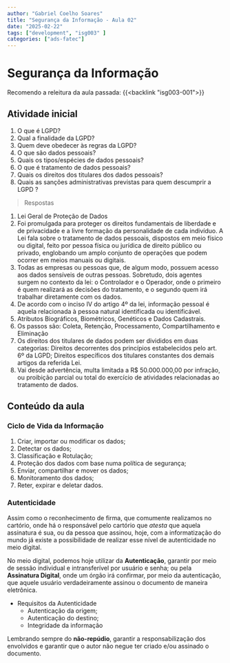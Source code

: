 ```yaml
---
author: "Gabriel Coelho Soares"
title: "Segurança da Informação - Aula 02"
date: "2025-02-22"
tags: ["development", "isg003" ]
categories: ["ads-fatec"]
---
```

# Segurança da Informação

Recomendo a releitura da aula passada: {{<backlink "isg003-001">}}

## Atividade inicial

1. O que é LGPD?
2. Qual a finalidade da LGPD?
3. Quem deve obedecer às regras da LGPD?
4. O que são dados pessoais?
5. Quais os tipos/espécies de dados pessoais?
6. O que é tratamento de dados pessoais?  
7. Quais os direitos dos titulares dos dados pessoais?
8. Quais as sanções administrativas previstas para quem descumprir a LGPD ?

> Respostas

1. Lei Geral de Proteção de Dados
2. Foi promulgada para proteger os direitos fundamentais de liberdade e
de privacidade e a livre formação da personalidade de cada indivíduo.
A Lei fala sobre o tratamento de dados pessoais, dispostos em meio físico
ou digital, feito por pessoa física ou jurídica de direito público ou privado,
englobando um amplo conjunto de operações que podem ocorrer em meios
manuais ou digitais.
3. Todas as empresas ou pessoas que, de algum modo, possuem acesso aos
dados sensíveis de outras pessoas. Sobretudo, dois agentes surgem no contexto
da lei: o Controlador e o Operador, onde o primeiro é quem realizará as
decisões do tratamento, e o segundo quem irá trabalhar diretamente com os dados.
4. De acordo com o inciso IV do artigo 4º da lei, informação pessoal é
aquela relacionada à pessoa natural identificada ou identificável.
5. Atributos Biográficos, Biométricos, Genéticos e Dados Cadastrais.
6. Os passos são: Coleta, Retenção, Processamento, Compartilhamento e
Eliminação
7. Os direitos dos titulares de dados podem ser divididos em duas categorias: Direitos decorrentes dos princípios estabelecidos pelo art. 6º da LGPD; Direitos específicos dos titulares constantes dos demais artigos da referida Lei.
8. Vai desde advertência, multa limitada a R$ 50.000.000,00 por infração,
ou proibição parcial ou total do exercício de atividades relacionadas ao
tratamento de dados.

## Conteúdo da aula

### Ciclo de Vida da Informação

1. Criar, importar ou modificar os dados;
2. Detectar os dados;
3. Classificação e Rotulação;
4. Proteção dos dados com base numa política de segurança;
5. Enviar, compartilhar e mover os dados;
6. Monitoramento dos dados;
7. Reter, expirar e deletar dados.

### Autenticidade

Assim como o reconhecimento de firma, que comumente realizamos no cartório,
onde há o responsável pelo cartório que *atesta* que aquela assinatura é
sua, ou da pessoa que assinou, hoje, com a informatização do mundo
já existe a possibilidade de realizar esse nível de autenticidade no
meio digital.

No meio digital, podemos hoje utilizar da **Autenticação**, garantir por meio
de sessão individual e intransferível por usuário e senha; ou pela **Assinatura
Digital**, onde um órgão irá confirmar, por meio da autenticação, que aquele
usuário verdadeiramente assinou o documento de maneira eletrônica.

- Requisitos da Autenticidade
  - Autenticação da origem;
  - Autenticação do destino;
  - Integridade da informação

Lembrando sempre do **não-repúdio**, garantir a responsabilização dos envolvidos
e garantir que o autor não negue ter criado e/ou assinado o documento.
